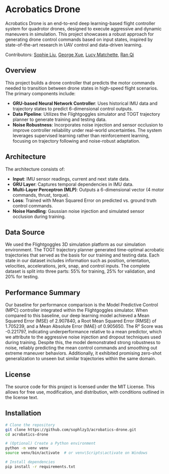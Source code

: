 # Acrobatics Drone
Acrobatics Drone is an end-to-end deep learning-based flight controller system for quadrotor drones, designed to execute aggressive and dynamic maneuvers in simulation. This project showcases a robust approach for generating drone control commands based on input states, inspired by state-of-the-art research in UAV control and data-driven learning.

Contributors: [Sophie Liu](mailto:sophiezy.liu@mail.utoronto.ca), [George Xue](mailto:george.xue@mail.utoronto.ca), [Lucy Matchette](mailto:lucy.matchette@mail.utoronto.ca), [Ran Qi](lucy.matchette@mail.utoronto.ca)

## Overview
This project builds a drone controller that predicts the motor commands needed to transition between drone states in high-speed flight scenarios. The primary components include:
- **GRU-based Neural Network Controller**: Uses historical IMU data and trajectory states to predict 6-dimensional control outputs.
- **Data Pipeline**: Utilizes the Flightgoggles simulator and TOGT trajectory planner to generate training and testing data.
- **Noise Robustness**: Incorporates noise injection and sensor occlusion to improve controller reliability under real-world uncertainties.
The system leverages supervised learning rather than reinforcement learning, focusing on trajectory following and noise-robust adaptation.

## Architecture
The architecture consists of:
- **Input**: IMU sensor readings, current and next state data.
- **GRU Layer**: Captures temporal dependencies in IMU data.
- **Multi-Layer Perceptron (MLP)**: Outputs a 6-dimensional vector (4 motor commands, thrust, torque).
- **Loss**: Trained with Mean Squared Error on predicted vs. ground truth control commands.
- **Noise Handling**: Gaussian noise injection and simulated sensor occlusion during training.

## Data Source
We used the Flightgoggles 3D simulation platform as our simulation environment. The TOGT trajectory planner generated time-optimal acrobatic trajectories that served as the basis for our training and testing data. Each state in our dataset includes information such as position, orientation, velocities, accelerations, jerk, snap, and control inputs. The complete dataset is split into three parts: 55% for training, 25% for validation, and 20% for testing.

## Performance Summary
Our baseline for performance comparison is the Model Predictive Control (MPC) controller integrated within the Flightgoggles simulator. When compared to this baseline, our deep learning model achieved a Mean Squared Error (MSE) of 2.907840, a Root Mean Squared Error (RMSE) of 1.705239, and a Mean Absolute Error (MAE) of 0.905650. The R² Score was -0.221797, indicating underperformance relative to a mean predictor, which we attribute to the aggressive noise injection and dropout techniques used during training. Despite this, the model demonstrated strong robustness to noise, reliably predicting the mean control commands and smoothing out extreme maneuver behaviors. Additionally, it exhibited promising zero-shot generalization to unseen but similar trajectories within the same domain.

## License
The source code for this project is licensed under the MIT License. This allows for free use, modification, and distribution, with conditions outlined in the license text.

## Installation
```bash
# Clone the repository
git clone https://github.com/sophlzy3/acrobatics-drone.git
cd acrobatics-drone

# (Optional) Create a Python environment
python -m venv venv
source venv/bin/activate  # or venv\Scripts\activate on Windows

# Install dependencies
pip install -r requirements.txt
```
